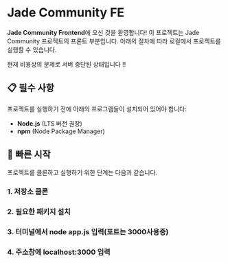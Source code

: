 # Jade Community FE

**Jade Community Frontend**에 오신 것을 환영합니다! 이 프로젝트는 Jade Community 프로젝트의 프론트 부분입니다. 아래의 절차에 따라 로컬에서 프로젝트를 실행할 수 있습니다.

현재 비용상의 문제로 서버 중단된 상태입니다 !!

## 📋 필수 사항

프로젝트를 실행하기 전에 아래의 프로그램들이 설치되어 있어야 합니다:
- **Node.js** (LTS 버전 권장)
- **npm** (Node Package Manager)

## 🚀 빠른 시작

프로젝트를 클론하고 실행하기 위한 단계는 다음과 같습니다.

### 1. 저장소 클론
### 2. 필요한 패키지 설치
### 3. 터미널에서 node app.js 입력(포트는 3000사용중)
### 4. 주소창에 localhost:3000 입력

